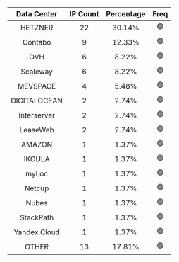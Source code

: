 | Data Center | IP Count | Percentage | Freq |
|:------------:|:--------:|:-----------:|:-----:|
| HETZNER | 22 | 30.14% | 🟢 |
| Contabo | 9 | 12.33% | 🟢 |
| OVH | 6 | 8.22% | 🟢 |
| Scaleway | 6 | 8.22% | 🟢 |
| MEVSPACE | 4 | 5.48% | 🟢 |
| DIGITALOCEAN | 2 | 2.74% | 🟢 |
| Interserver | 2 | 2.74% | 🟢 |
| LeaseWeb | 2 | 2.74% | 🟢 |
| AMAZON | 1 | 1.37% | 🟢 |
| IKOULA | 1 | 1.37% | 🟢 |
| myLoc | 1 | 1.37% | 🟢 |
| Netcup | 1 | 1.37% | 🟢 |
| Nubes | 1 | 1.37% | 🟢 |
| StackPath | 1 | 1.37% | 🟢 |
| Yandex.Cloud | 1 | 1.37% | 🟢 |
| OTHER | 13 | 17.81% | 🟢 |